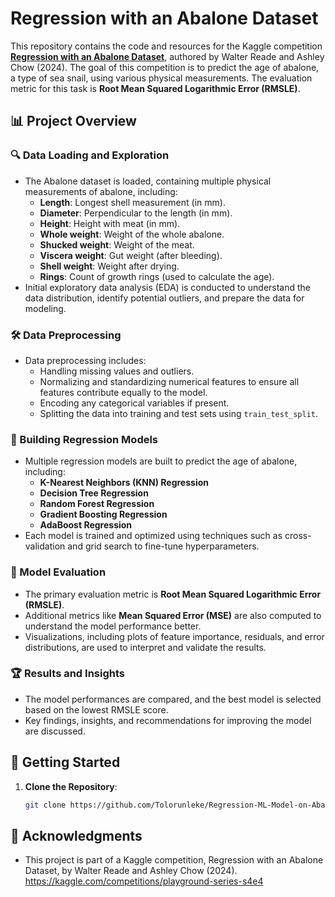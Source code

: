 # Regression with an Abalone Dataset

This repository contains the code and resources for the Kaggle competition **[Regression with an Abalone Dataset](https://kaggle.com/competitions/playground-series-s4e4)**, authored by Walter Reade and Ashley Chow (2024). The goal of this competition is to predict the age of abalone, a type of sea snail, using various physical measurements. The evaluation metric for this task is **Root Mean Squared Logarithmic Error (RMSLE)**.

## 📊 Project Overview

### 🔍 Data Loading and Exploration
- The Abalone dataset is loaded, containing multiple physical measurements of abalone, including:
  - **Length**: Longest shell measurement (in mm).
  - **Diameter**: Perpendicular to the length (in mm).
  - **Height**: Height with meat (in mm).
  - **Whole weight**: Weight of the whole abalone.
  - **Shucked weight**: Weight of the meat.
  - **Viscera weight**: Gut weight (after bleeding).
  - **Shell weight**: Weight after drying.
  - **Rings**: Count of growth rings (used to calculate the age).
- Initial exploratory data analysis (EDA) is conducted to understand the data distribution, identify potential outliers, and prepare the data for modeling.

### 🛠️ Data Preprocessing
- Data preprocessing includes:
  - Handling missing values and outliers.
  - Normalizing and standardizing numerical features to ensure all features contribute equally to the model.
  - Encoding any categorical variables if present.
  - Splitting the data into training and test sets using `train_test_split`.

### 🧠 Building Regression Models
- Multiple regression models are built to predict the age of abalone, including:
  - **K-Nearest Neighbors (KNN) Regression**
  - **Decision Tree Regression**
  - **Random Forest Regression**
  - **Gradient Boosting Regression**
  - **AdaBoost Regression**
- Each model is trained and optimized using techniques such as cross-validation and grid search to fine-tune hyperparameters.

### 🎯 Model Evaluation
- The primary evaluation metric is **Root Mean Squared Logarithmic Error (RMSLE)**.
- Additional metrics like **Mean Squared Error (MSE)** are also computed to understand the model performance better.
- Visualizations, including plots of feature importance, residuals, and error distributions, are used to interpret and validate the results.

### 🏆 Results and Insights
- The model performances are compared, and the best model is selected based on the lowest RMSLE score.
- Key findings, insights, and recommendations for improving the model are discussed.

## 🚀 Getting Started

1. **Clone the Repository**:
   ```bash
   git clone https://github.com/Tolorunleke/Regression-ML-Model-on-Abalones.git
## 🤝 Acknowledgments
- This project is part of a Kaggle competition, Regression with an Abalone Dataset, by Walter Reade and Ashley Chow (2024). https://kaggle.com/competitions/playground-series-s4e4
